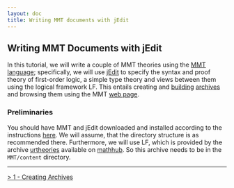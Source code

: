 ```yaml
---
layout: doc
title: Writing MMT documents with jEdit
---
```


## Writing MMT Documents with jEdit

In this tutorial, we will write a couple of MMT theories using the [MMT language](../../language/); specifically, we will use [jEdit](../../applications/jedit.html) to specify the syntax and proof theory of first-order logic, a simple type theory and views between them using the logical framework LF. This entails creating and [building](../../applications/building.html) [archives](../../applications/archives.html) and browsing them using the MMT [web page](../../applications/server.html).

### Preliminaries

You should have MMT and jEdit downloaded and installed according to the instructions [here](../../setup/). We will assume, that the directory structure is as recommended there. Furthermore, we will use LF, which is provided by the archive [urtheories](https://gl.mathhub.info/MMT/urtheories) available on [mathhub](../../applications/oaf.html). So this archive needs to be in the `MMT/content` directory.

----------------

[> 1 - Creating Archives](1archives.html) 
